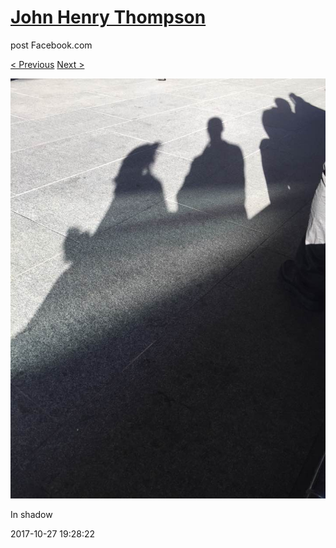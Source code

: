 # [John Henry Thompson](../README.md)
post Facebook.com

[< Previous](2017-10-29-3.md) [Next >](2017-10-27-2.md)

[![](../media/2017-10-27/Timeline-Photos-In-shadow.jpg)](../README.md)

In shadow

2017-10-27 19:28:22